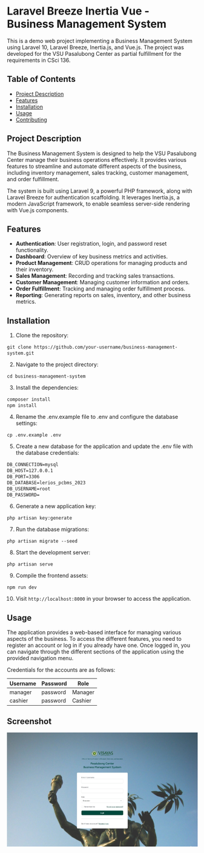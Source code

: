 # Laravel Breeze Inertia Vue - Business Management System

This is a demo web project implementing a Business Management System using Laravel 10, Laravel Breeze, Inertia.js, and Vue.js. The project was developed for the VSU Pasalubong Center as partial fulfillment for the requirements in CSci 136.

## Table of Contents

-   [Project Description](#project-description)
-   [Features](#features)
-   [Installation](#installation)
-   [Usage](#usage)
-   [Contributing](#contributing)

## Project Description

The Business Management System is designed to help the VSU Pasalubong Center manage their business operations effectively. It provides various features to streamline and automate different aspects of the business, including inventory management, sales tracking, customer management, and order fulfillment.

The system is built using Laravel 9, a powerful PHP framework, along with Laravel Breeze for authentication scaffolding. It leverages Inertia.js, a modern JavaScript framework, to enable seamless server-side rendering with Vue.js components.

## Features

-   **Authentication**: User registration, login, and password reset functionality.
-   **Dashboard**: Overview of key business metrics and activities.
-   **Product Management**: CRUD operations for managing products and their inventory.
-   **Sales Management**: Recording and tracking sales transactions.
-   **Customer Management**: Managing customer information and orders.
-   **Order Fulfillment**: Tracking and managing order fulfillment process.
-   **Reporting**: Generating reports on sales, inventory, and other business metrics.

## Installation

1. Clone the repository:

```shell
git clone https://github.com/your-username/business-management-system.git
```

2. Navigate to the project directory:

```shell
cd business-management-system
```

3. Install the dependencies:

```shell
composer install
npm install
```

4. Rename the .env.example file to .env and configure the database settings:

```shell
cp .env.example .env
```

5. Create a new database for the application and update the .env file with the database credentials:

```shell
DB_CONNECTION=mysql
DB_HOST=127.0.0.1
DB_PORT=3306
DB_DATABASE=lerios_pcbms_2023
DB_USERNAME=root
DB_PASSWORD=
```

6. Generate a new application key:

```shell
php artisan key:generate
```

7. Run the database migrations:

```shell
php artisan migrate --seed
```

8. Start the development server:

```shell
php artisan serve
```

9. Compile the frontend assets:

```shell
npm run dev
```

10. Visit `http://localhost:8000` in your browser to access the application.

## Usage

The application provides a web-based interface for managing various aspects of the business. To access the different features, you need to register an account or log in if you already have one. Once logged in, you can navigate through the different sections of the application using the provided navigation menu.

Credentials for the accounts are as follows:

| Username | Password | Role    |
| -------- | -------- | ------- |
| manager  | password | Manager |
| cashier  | password | Cashier |

## Screenshot

![Screenshot](screenshots/login.jpeg)
